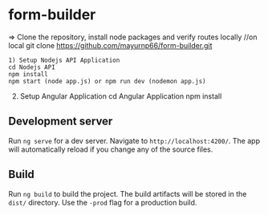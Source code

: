 # form-builder

=> Clone the repository, install node packages and verify routes locally
//on local
git clone https://github.com/mayurnp66/form-builder.git
```
1) Setup Nodejs API Application
cd Nodejs API
npm install
npm start (node app.js) or npm run dev (nodemon app.js)
```
2) Setup Angular Application
cd Angular Application
npm install

## Development server

Run `ng serve` for a dev server. Navigate to `http://localhost:4200/`. The app will automatically reload if you change any of the source files.

## Build

Run `ng build` to build the project. The build artifacts will be stored in the `dist/` directory. Use the `-prod` flag for a production build.
